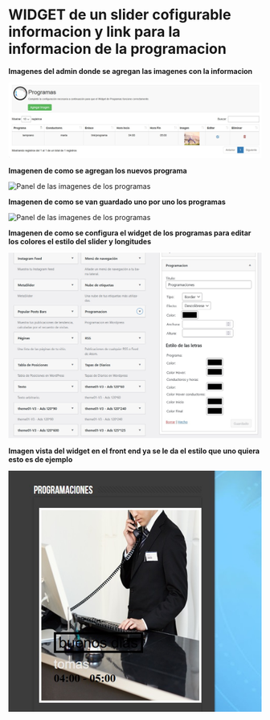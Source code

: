 # WIDGET de un slider cofigurable informacion y link para la informacion de la programacion

**Imagenes del admin donde se agregan las imagenes con la informacion**

![Panel de las imagenes de los programas](https://github.com/jafr0691/wp-widget-slider-programas/blob/master/imgReadme/widgetProgramasList.jpg)

**Imagenen de como se agregan los nuevos programa**

![Panel de las imagenes de los programas](https://github.com/jafr0691/wp-widget-slider-programas/blob/master/imgReadme/widgetProgramasAgregados.jpg)

**Imagenen de como se van guardado uno por uno los programas**

![Panel de las imagenes de los programas](https://github.com/jafr0691/wp-widget-slider-programas/blob/master/imgReadme/widgetProgramasMultiAgregar.jpg)

**Imagenen de como se configura el widget de los programas para editar los colores el estilo del slider y longitudes**

![Panel de las imagenes de los programas](https://github.com/jafr0691/wp-widget-slider-programas/blob/master/imgReadme/widgetProgramasConfig.jpg)
 

 **Imagen vista del widget en el front end ya se le da el estilo que uno quiera esto es de ejemplo**

![Panel de las imagenes de los programas](https://github.com/jafr0691/wp-widget-slider-programas/blob/master/imgReadme/widgetProgramasVista.jpg)